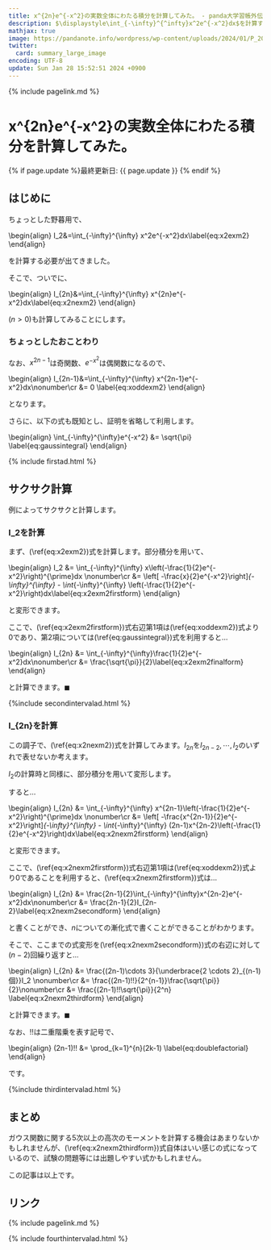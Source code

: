 ```yaml
---
title: x^{2n}e^{-x^2}の実数全体にわたる積分を計算してみた。 - panda大学習帳外伝
description: $\displaystyle\int_{-\infty}^{^infty}x^2e^{-x^2}dx$を計算するついでに$x^2$のところを$x^{2n}$として計算してみました。
mathjax: true
image: https://pandanote.info/wordpress/wp-content/uploads/2024/01/P_20240127_122933_a.jpg
twitter: 
  card: summary_large_image
encoding: UTF-8
update: Sun Jan 28 15:52:51 2024 +0900
---
```

{% include pagelink.md %}
# x^{2n}e^{-x^2}の実数全体にわたる積分を計算してみた。
{% if page.update %}最終更新日: {{ page.update }} {% endif %}
## はじめに
ちょっとした野暮用で、

\begin{align}
I_2&=\int_{-\infty}^{\infty} x^2e^{-x^2}dx\label{eq:x2exm2}
\end{align}

を計算する必要が出てきました。

そこで、ついでに、

\begin{align}
I_{2n}&=\int_{-\infty}^{\infty} x^{2n}e^{-x^2}dx\label{eq:x2nexm2}
\end{align}

$(n \gt 0)$も計算してみることにします。

### ちょっとしたおことわり
なお、$x^{2n-1}$は奇関数、$e^{-x^2}$は偶関数になるので、

\begin{align}
I_{2n-1}&=\int_{-\infty}^{\infty} x^{2n-1}e^{-x^2}dx\nonumber\cr
&= 0 \label{eq:xoddexm2}
\end{align}

となります。

さらに、以下の式も既知とし、証明を省略して利用します。

\begin{align}
\int_{-\infty}^{\infty}e^{-x^2} &= \sqrt{\pi} \label{eq:gaussintegral}
\end{align}

{% include firstad.html %}
## サクサク計算
例によってサクサクと計算します。
### I_2を計算

まず、(\ref{eq:x2exm2})式を計算します。部分積分を用いて、

\begin{align}
I_2 &= \int_{-\infty}^{\infty} x\left(-\frac{1}{2}e^{-x^2}\right)^{\prime}dx \nonumber\cr
&= \left[ -\frac{x}{2}e^{-x^2}\right]_{-\infty}^{\infty} - \int_{-\infty}^{\infty} \left(-\frac{1}{2}e^{-x^2}\right)dx\label{eq:x2exm2firstform}
\end{align}

と変形できます。

ここで、(\ref{eq:x2exm2firstform})式右辺第1項は(\ref{eq:xoddexm2})式より0であり、第2項については(\ref{eq:gaussintegral})式を利用すると…

\begin{align}
I_{2n} &= \int_{-\infty}^{\infty}\frac{1}{2}e^{-x^2}dx\nonumber\cr
&= \frac{\sqrt{\pi}}{2}\label{eq:x2exm2finalform}
\end{align}

と計算できます。$\blacksquare$

{%include secondintervalad.html %}

### I_{2n}を計算
この調子で、(\ref{eq:x2nexm2})式を計算してみます。$I_{2n}$を$I_{2n-2}, \cdots , I_2$のいずれで表せないか考えます。

$I_2$の計算時と同様に、部分積分を用いて変形します。

すると…

\begin{align}
I_{2n} &= \int_{-\infty}^{\infty} x^{2n-1}\left(-\frac{1}{2}e^{-x^2}\right)^{\prime}dx \nonumber\cr
&= \left[ -\frac{x^{2n-1}}{2}e^{-x^2}\right]_{-\infty}^{\infty} - \int_{-\infty}^{\infty} (2n-1)x^{2n-2}\left(-\frac{1}{2}e^{-x^2}\right)dx\label{eq:x2nexm2firstform}
\end{align}

と変形できます。

ここで、(\ref{eq:x2nexm2firstform})式右辺第1項は(\ref{eq:xoddexm2})式より0であることを利用すると、(\ref{eq:x2nexm2firstform})式は…

\begin{align}
I_{2n} &= \frac{2n-1}{2}\int_{-\infty}^{\infty}x^{2n-2}e^{-x^2}dx\nonumber\cr
&= \frac{2n-1}{2}I_{2n-2}\label{eq:x2nexm2secondform}
\end{align}

と書くことができ、$n$についての漸化式で書くことができることがわかります。

そこで、ここまでの式変形を(\ref{eq:x2nexm2secondform})式の右辺に対して$(n-2)$回繰り返すと…

\begin{align}
I_{2n} &= \frac{(2n-1)\cdots 3}{\underbrace{2 \cdots 2}_{(n-1)個}}I_2 \nonumber\cr
&= \frac{(2n-1)!!}{2^{n-1}}\frac{\sqrt{\pi}}{2}\nonumber\cr
&= \frac{(2n-1)!!\sqrt{\pi}}{2^n} \label{eq:x2nexm2thirdform}
\end{align}

と計算できます。$\blacksquare$

なお、$!!$は二重階乗を表す記号で、

\begin{align}
(2n-1)!! &= \prod_{k=1}^{n}(2k-1) \label{eq:doublefactorial}
\end{align}

です。

{%include thirdintervalad.html %}

## まとめ
ガウス関数に関する5次以上の高次のモーメントを計算する機会はあまりないかもしれませんが、(\ref{eq:x2nexm2thirdform})式自体はいい感じの式になっているので、試験の問題等には出題しやすい式かもしれません。

この記事は以上です。

## リンク
{% include pagelink.md %}

{% include fourthintervalad.html %}
